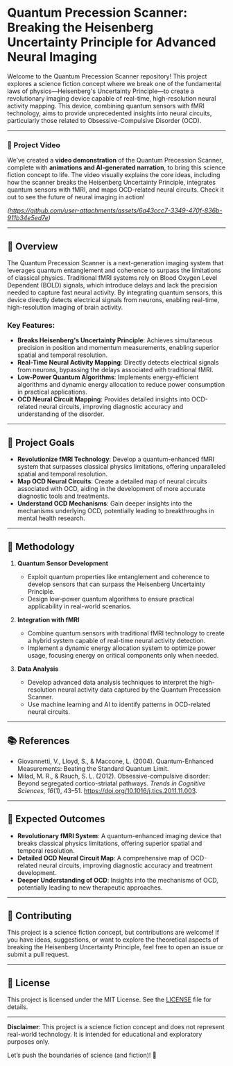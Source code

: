 # Quantum Precession Scanner: Breaking the Heisenberg Uncertainty Principle for Advanced Neural Imaging  
Welcome to the Quantum Precession Scanner repository! This project explores a science fiction concept where we break one of the fundamental laws of physics—Heisenberg's Uncertainty Principle—to create a revolutionary imaging device capable of real-time, high-resolution neural activity mapping. This device, combining quantum sensors with fMRI technology, aims to provide unprecedented insights into neural circuits, particularly those related to Obsessive-Compulsive Disorder (OCD).  

---

### 🎥 Project Video  
We’ve created a **video demonstration** of the Quantum Precession Scanner, complete with **animations and AI-generated narration**, to bring this science fiction concept to life. The video visually explains the core ideas, including how the scanner breaks the Heisenberg Uncertainty Principle, integrates quantum sensors with fMRI, and maps OCD-related neural circuits. Check it out to see the future of neural imaging in action!  

*(https://github.com/user-attachments/assets/6a43ccc7-3349-470f-836b-911b34e5ed7e)*  

---

## 📖 Overview  
The Quantum Precession Scanner is a next-generation imaging system that leverages quantum entanglement and coherence to surpass the limitations of classical physics. Traditional fMRI systems rely on Blood Oxygen Level Dependent (BOLD) signals, which introduce delays and lack the precision needed to capture fast neural activity. By integrating quantum sensors, this device directly detects electrical signals from neurons, enabling real-time, high-resolution imaging of brain activity.  

### Key Features:  
- **Breaks Heisenberg's Uncertainty Principle**: Achieves simultaneous precision in position and momentum measurements, enabling superior spatial and temporal resolution.  
- **Real-Time Neural Activity Mapping**: Directly detects electrical signals from neurons, bypassing the delays associated with traditional fMRI.  
- **Low-Power Quantum Algorithms**: Implements energy-efficient algorithms and dynamic energy allocation to reduce power consumption in practical applications.  
- **OCD Neural Circuit Mapping**: Provides detailed insights into OCD-related neural circuits, improving diagnostic accuracy and understanding of the disorder.  

---

## 🚀 Project Goals  
- **Revolutionize fMRI Technology**: Develop a quantum-enhanced fMRI system that surpasses classical physics limitations, offering unparalleled spatial and temporal resolution.  
- **Map OCD Neural Circuits**: Create a detailed map of neural circuits associated with OCD, aiding in the development of more accurate diagnostic tools and treatments.  
- **Understand OCD Mechanisms**: Gain deeper insights into the mechanisms underlying OCD, potentially leading to breakthroughs in mental health research.  

---

## 🔧 Methodology  
1. **Quantum Sensor Development**  
   - Exploit quantum properties like entanglement and coherence to develop sensors that can surpass the Heisenberg Uncertainty Principle.  
   - Design low-power quantum algorithms to ensure practical applicability in real-world scenarios.  

2. **Integration with fMRI**  
   - Combine quantum sensors with traditional fMRI technology to create a hybrid system capable of real-time neural activity detection.  
   - Implement a dynamic energy allocation system to optimize power usage, focusing energy on critical components only when needed.  

3. **Data Analysis**  
   - Develop advanced data analysis techniques to interpret the high-resolution neural activity data captured by the Quantum Precession Scanner.  
   - Use machine learning and AI to identify patterns in OCD-related neural circuits.  

---

## 📚 References  
- Giovannetti, V., Lloyd, S., & Maccone, L. (2004). Quantum-Enhanced Measurements: Beating the Standard Quantum Limit.  
- Milad, M. R., & Rauch, S. L. (2012). Obsessive-compulsive disorder: Beyond segregated cortico-striatal pathways. *Trends in Cognitive Sciences, 16*(1), 43–51. https://doi.org/10.1016/j.tics.2011.11.003.  

---

## 🌟 Expected Outcomes  
- **Revolutionary fMRI System**: A quantum-enhanced imaging device that breaks classical physics limitations, offering superior spatial and temporal resolution.  
- **Detailed OCD Neural Circuit Map**: A comprehensive map of OCD-related neural circuits, improving diagnostic accuracy and treatment development.  
- **Deeper Understanding of OCD**: Insights into the mechanisms of OCD, potentially leading to new therapeutic approaches.  

---

## 🤝 Contributing  
This project is a science fiction concept, but contributions are welcome! If you have ideas, suggestions, or want to explore the theoretical aspects of breaking the Heisenberg Uncertainty Principle, feel free to open an issue or submit a pull request.  

---

## 📜 License  
This project is licensed under the MIT License. See the [LICENSE](LICENSE) file for details.  

---

**Disclaimer**: This project is a science fiction concept and does not represent real-world technology. It is intended for educational and exploratory purposes only.  

Let’s push the boundaries of science (and fiction)! 🚀  

